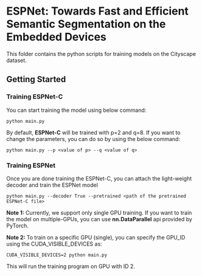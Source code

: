 # ESPNet: Towards Fast and Efficient Semantic Segmentation on the Embedded Devices

This folder contains the python scripts for training models on the Cityscape dataset.


## Getting Started

### Training ESPNet-C

You can start training the model using below command:

```
python main.py 
```

By default, **ESPNet-C** will be trained with p=2 and q=8. If you want to change the parameters, you can do so by using the below command:

```
python main.py --p <value of p> --q <value of q>
```

### Training ESPNet
Once you are done training the ESPNet-C, you can attach the light-weight decoder and train the ESPNet model

```
python main.py --decoder True --pretrained <path of the pretrained ESPNet-C file>
```

**Note 1:** Currently, we support only single GPU training. If you want to train the model on multiple-GPUs, you can use **nn.DataParallel** api provided by PyTorch.

**Note 2:** To train on a specific GPU (single), you can specify the GPU_ID using the CUDA_VISIBLE_DEVICES as:

```
CUDA_VISIBLE_DEVICES=2 python main.py
```

This will run the training program on GPU with ID 2.
